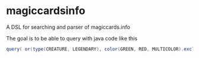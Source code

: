 # magiccardsinfo
A DSL for searching and parser of magiccards.info

The goal is to be able to query with java code like this

``` java
query( or(type(CREATURE, LEGENDARY), color(GREEN, RED, MULTICOLOR).exclusive(), name("Black Lotus"))); 
```

